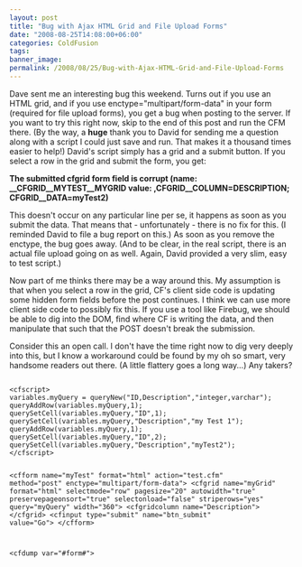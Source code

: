 ```yaml
---
layout: post
title: "Bug with Ajax HTML Grid and File Upload Forms"
date: "2008-08-25T14:08:00+06:00"
categories: ColdFusion 
tags: 
banner_image: 
permalink: /2008/08/25/Bug-with-Ajax-HTML-Grid-and-File-Upload-Forms
---
```


Dave sent me an interesting bug this weekend. Turns out if you use an HTML grid, and if you use enctype="multipart/form-data" in your form (required for file upload forms), you get a bug when posting to the server. If you want to try this right now, skip to the end of this post and run the CFM there. (By the way, a <b>huge</b> thank you to David for sending me a question along with a script I could just save and run. That makes it a thousand times easier to help!) David's script simply has a grid and a submit button. If you select a row in the grid and submit the form, you get:
<!--more-->
<b>The submitted cfgrid form field is corrupt (name: __CFGRID__MYTEST__MYGRID value: ,__CFGRID__COLUMN__=DESCRIPTION; __CFGRID__DATA__=myTest2)</b>

This doesn't occur on any particular line per se, it happens as soon as you submit the data. That means that - unfortunately - there is no fix for this. (I reminded David to file a bug report on this.) As soon as you remove the enctype, the bug goes away. (And to be clear, in the real script, there is an actual file upload going on as well. Again, David provided a very slim, easy to test script.)

Now part of me thinks there may be a way around this. My assumption is that when you select a row in the grid, CF's client side code is updating some hidden form fields before the post continues. I think we can use more client side code to possibly fix this. If you use a tool like Firebug, we should be able to dig into the DOM, find where CF is writing the data, and then manipulate that such that the POST doesn't break the submission. 

Consider this an open call. I don't have the time right now to dig very deeply into this, but I know a workaround could be found by my oh so smart, very handsome readers out there. (A little flattery goes a long way...) Any takers?

<code>
&lt;cfscript&gt;
variables.myQuery = queryNew("ID,Description","integer,varchar");
queryAddRow(variables.myQuery,1);
querySetCell(variables.myQuery,"ID",1);
querySetCell(variables.myQuery,"Description","my Test 1");
queryAddRow(variables.myQuery,1);
querySetCell(variables.myQuery,"ID",2);
querySetCell(variables.myQuery,"Description","myTest2"); 
&lt;/cfscript&gt;

&lt;cfform name="myTest" format="html" action="test.cfm" method="post" enctype="multipart/form-data"&gt;
&lt;cfgrid name="myGrid" format="html" selectmode="row" pagesize="20" autowidth="true" preservepageonsort="true" selectonload="false" striperows="yes" query="myQuery" width="360"&gt;
	&lt;cfgridcolumn name="Description"&gt;
&lt;/cfgrid&gt;
&lt;cfinput type="submit" name="btn_submit" value="Go"&gt; 
&lt;/cfform&gt;

&lt;cfdump var="#form#"&gt;
</code>